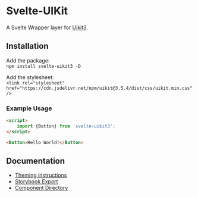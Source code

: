 # Svelte-UIKit
A Svelte Wrapper layer for [Uikit3](https://getuikit.com).

## Installation
Add the package:  
`npm install svelte-uikit3 -D`

Add the stylesheet:  
`<link rel="stylesheet" href="https://cdn.jsdelivr.net/npm/uikit@3.5.4/dist/css/uikit.min.css" />`

### Example Usage
```html
<script>
    import {Button} from 'svelte-uikit3';
</script>

<Button>Hello World!</Button>
```

## Documentation
- [Theming instructions](https://getuikit.com/docs/sass)  
- [Storybook Export](https://0c370t.github.io/Svelte-UIKit3/docs/)  
- [Component Directory](src/README.md)